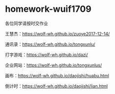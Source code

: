 # homework-wuif1709
各位同学请按时交作业

王慧杰：https://wolf-wh.github.io/zuoye2017-12-14/

通讯录：https://wolf-wh.github.io/tongxunlu/

打字游戏：https://wolf-wh.github.io/dazi/

企业网站：https://wolf-wh.github.io/tongxunlus/

画布：https://wolf-wh.github.io/daojishi/huabu.html

倒计时：https://wolf-wh.github.io/daojishi/lian.html